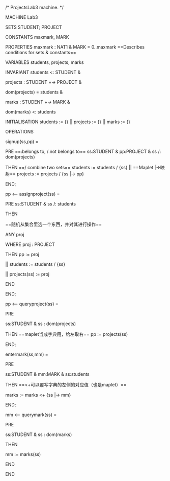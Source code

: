 /* ProjectsLab3 machine. */

MACHINE Lab3

  

SETS STUDENT; PROJECT

  

CONSTANTS maxmark, MARK

  

PROPERTIES maxmark : NAT1 & MARK = 0..maxmark 
==Describes conditions for sets & constants==
  

VARIABLES students, projects, marks

  

INVARIANT students <: STUDENT &

projects : STUDENT +-> PROJECT &

dom(projects) = students &

marks : STUDENT +-> MARK &

dom(marks) <: students

  

INITIALISATION students := {} || projects := {} || marks := {}

  

OPERATIONS

signup(ss,pp) =

PRE
==:belongs to, /:not belongs to== 
ss:STUDENT & pp:PROJECT & ss /: dom(projects)

THEN
==\/ combine two sets==
students := students \/ {ss} ||
==Maplet |->映射==
projects := projects \/ {ss |-> pp}

END;

  

pp <-- assignproject(ss) =

PRE ss:STUDENT & ss /: students

THEN

==随机从集合里选一个东西，并对其进行操作==

ANY proj

WHERE proj : PROJECT

THEN pp := proj

|| students := students \/ {ss}

|| projects(ss) := proj

END

END;

  

pp <-- queryproject(ss) =

PRE

ss:STUDENT & ss : dom(projects)

THEN
==maplet当成字典用，给左取右==
pp := projects(ss)

END;

  

entermark(ss,mm) =

PRE

ss:STUDENT & mm:MARK & ss:students

THEN
==<+可以覆写字典的左侧的对应值（也是maplet）==

marks := marks <+ {ss |-> mm}

END;

  

mm <-- querymark(ss) =

PRE

ss:STUDENT & ss : dom(marks)

THEN

mm := marks(ss)

END

  

  

END